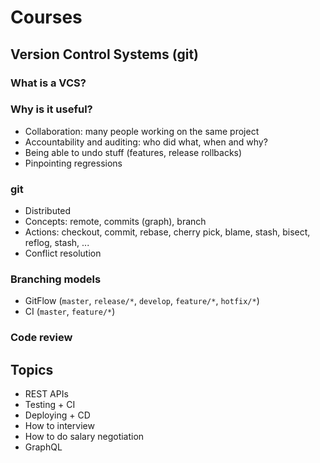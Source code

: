 # Courses

## Version Control Systems (git)

### What is a VCS?

### Why is it useful?

- Collaboration: many people working on the same project
- Accountability and auditing: who did what, when and why?
- Being able to undo stuff (features, release rollbacks)
- Pinpointing regressions

### git

- Distributed
- Concepts: remote, commits (graph), branch
- Actions: checkout, commit, rebase, cherry pick, blame, stash, bisect, reflog, stash, ...
- Conflict resolution

### Branching models

- GitFlow (`master`, `release/*`, `develop`, `feature/*`, `hotfix/*`)
- CI (`master`, `feature/*`)

### Code review

## Topics

- REST APIs
- Testing + CI
- Deploying + CD
- How to interview
- How to do salary negotiation
- GraphQL
